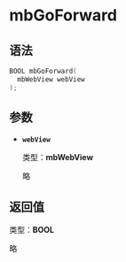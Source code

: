 # mbGoForward

## 语法

``` cpp
BOOL mbGoForward(
  mbWebView webView
);
```

## 参数

- **`webView`**

  类型：**mbWebView**

  略

## 返回值

类型：**BOOL**

略
